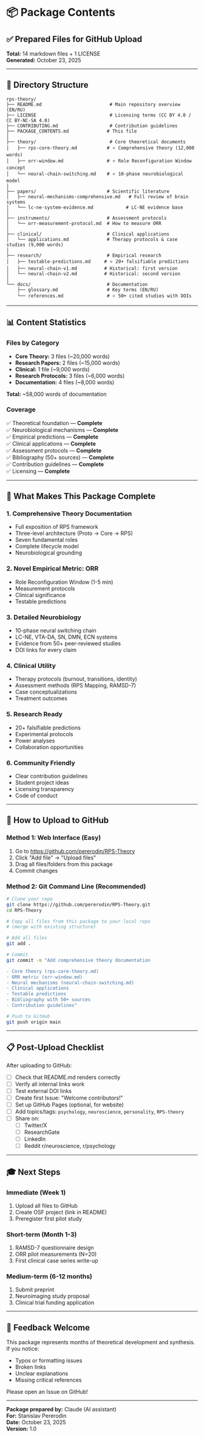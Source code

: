# 📦 Package Contents

## ✅ Prepared Files for GitHub Upload

**Total:** 14 markdown files + 1 LICENSE  
**Generated:** October 23, 2025

---

## 📁 Directory Structure

```
rps-theory/
├── README.md                         # Main repository overview (EN/RU)
├── LICENSE                           # Licensing terms (CC BY 4.0 / CC BY-NC-SA 4.0)
├── CONTRIBUTING.md                   # Contribution guidelines
├── PACKAGE_CONTENTS.md              # This file
│
├── theory/                           # Core theoretical documents
│   ├── rps-core-theory.md           # ⭐ Comprehensive theory (12,000 words)
│   ├── orr-window.md                # ⭐ Role Reconfiguration Window concept
│   └── neural-chain-switching.md    # ⭐ 10-phase neurobiological model
│
├── papers/                          # Scientific literature
│   ├── neural-mechanisms-comprehensive.md   # Full review of brain systems
│   └── lc-ne-system-evidence.md            # LC-NE evidence base
│
├── instruments/                     # Assessment protocols
│   └── orr-measurement-protocol.md  # How to measure ORR
│
├── clinical/                        # Clinical applications
│   └── applications.md              # Therapy protocols & case studies (9,000 words)
│
├── research/                        # Empirical research
│   ├── testable-predictions.md     # ⭐ 20+ falsifiable predictions
│   ├── neural-chain-v1.md          # Historical: first version
│   └── neural-chain-v2.md          # Historical: second version
│
└── docs/                            # Documentation
    ├── glossary.md                  # Key terms (EN/RU)
    └── references.md                # ⭐ 50+ cited studies with DOIs
```

---

## 📊 Content Statistics

### Files by Category
- **Core Theory:** 3 files (~20,000 words)
- **Research Papers:** 2 files (~15,000 words)
- **Clinical:** 1 file (~9,000 words)
- **Research Protocols:** 3 files (~6,000 words)
- **Documentation:** 4 files (~8,000 words)

**Total:** ~58,000 words of documentation

### Coverage
✅ Theoretical foundation — **Complete**  
✅ Neurobiological mechanisms — **Complete**  
✅ Empirical predictions — **Complete**  
✅ Clinical applications — **Complete**  
✅ Assessment protocols — **Complete**  
✅ Bibliography (50+ sources) — **Complete**  
✅ Contribution guidelines — **Complete**  
✅ Licensing — **Complete**

---

## 🎯 What Makes This Package Complete

### 1. **Comprehensive Theory Documentation**
- Full exposition of RPS framework
- Three-level architecture (Proto → Core → RPS)
- Seven fundamental roles
- Complete lifecycle model
- Neurobiological grounding

### 2. **Novel Empirical Metric: ORR**
- Role Reconfiguration Window (1-5 min)
- Measurement protocols
- Clinical significance
- Testable predictions

### 3. **Detailed Neurobiology**
- 10-phase neural switching chain
- LC-NE, VTA-DA, SN, DMN, ECN systems
- Evidence from 50+ peer-reviewed studies
- DOI links for every claim

### 4. **Clinical Utility**
- Therapy protocols (burnout, transitions, identity)
- Assessment methods (RPS Mapping, RAMSD-7)
- Case conceptualizations
- Treatment outcomes

### 5. **Research Ready**
- 20+ falsifiable predictions
- Experimental protocols
- Power analyses
- Collaboration opportunities

### 6. **Community Friendly**
- Clear contribution guidelines
- Student project ideas
- Licensing transparency
- Code of conduct

---

## 🚀 How to Upload to GitHub

### Method 1: Web Interface (Easy)
1. Go to https://github.com/pererodin/RPS-Theory
2. Click "Add file" → "Upload files"
3. Drag all files/folders from this package
4. Commit changes

### Method 2: Git Command Line (Recommended)
```bash
# Clone your repo
git clone https://github.com/pererodin/RPS-Theory.git
cd RPS-Theory

# Copy all files from this package to your local repo
# (merge with existing structure)

# Add all files
git add .

# Commit
git commit -m "Add comprehensive theory documentation

- Core theory (rps-core-theory.md)
- ORR metric (orr-window.md)
- Neural mechanisms (neural-chain-switching.md)
- Clinical applications
- Testable predictions
- Bibliography with 50+ sources
- Contribution guidelines"

# Push to GitHub
git push origin main
```

---

## 📋 Post-Upload Checklist

After uploading to GitHub:

- [ ] Check that README.md renders correctly
- [ ] Verify all internal links work
- [ ] Test external DOI links
- [ ] Create first Issue: "Welcome contributors!"
- [ ] Set up GitHub Pages (optional, for website)
- [ ] Add topics/tags: `psychology`, `neuroscience`, `personality`, `RPS-theory`
- [ ] Share on:
  - [ ] Twitter/X
  - [ ] ResearchGate
  - [ ] LinkedIn
  - [ ] Reddit r/neuroscience, r/psychology

---

## 🎓 Next Steps

### Immediate (Week 1)
1. Upload all files to GitHub
2. Create OSF project (link in README)
3. Preregister first pilot study

### Short-term (Month 1-3)
1. RAMSD-7 questionnaire design
2. ORR pilot measurements (N=20)
3. First clinical case series write-up

### Medium-term (6-12 months)
1. Submit preprint
2. Neuroimaging study proposal
3. Clinical trial funding application

---

## 💬 Feedback Welcome

This package represents months of theoretical development and synthesis. If you notice:
- Typos or formatting issues
- Broken links
- Unclear explanations
- Missing critical references

Please open an Issue on GitHub!

---

**Package prepared by:** Claude (AI assistant)  
**For:** Stanislav Pererodin  
**Date:** October 23, 2025  
**Version:** 1.0
